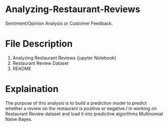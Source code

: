 # Analyzing-Restaurant-Reviews
Sentiment/Opinion Analysis or Customer Feedback.

# File Description
  1. Analyzing Restaurant Reviews (jupyter Notebook)
  2. Restaurant Review Dataset
  3. README 
  
# Explaination 
  The purpose of this analysis is to build a prediction model to predict whether a review on the restaurant is positive or negative.i'm working on Restaurant Review dataset and 
  load it into predicitve algorithms Multinomial Naive Bayes.



